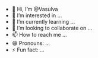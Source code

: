- 👋 Hi, I’m @Vasulva
- 👀 I’m interested in ...
- 🌱 I’m currently learning ...
- 💞️ I’m looking to collaborate on ...
- 📫 How to reach me ...
- 😄 Pronouns: ...
- ⚡ Fun fact: ...

<!---
Vasulva/Vasulva is a ✨ special ✨ repository because its `README.md` (this file) appears on your GitHub profile.
You can click the Preview link to take a look at your changes.
--->
